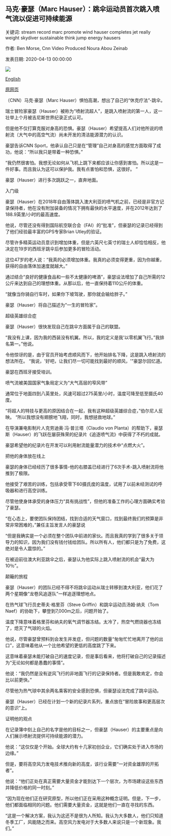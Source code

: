 ## 马克·豪瑟（Marc Hauser）：跳伞运动员首次跳入喷气流以促进可持续能源

关键词: stream record marc promote wind hauser completes jet really weight skydiver sustainable think jump energy hausers

作者: Ben Morse, Cnn Video Produced Noura Abou Zeinab

发表日期: 2020-04-13 00:00:00

![](https://cdn.cnn.com/cnnnext/dam/assets/200402162513-marc-hauser-tease-super-tease.jpg)

[English](Marc%20Hauser%3A%20Skydiver%20completes%20first%20jump%20into%20the%20jet%20stream%20to%20promote%20sustainable%20energy.md)

[原网页](https://edition.cnn.com/2020/04/13/sport/marc-hauser-skydive-jet-stream-spt-intl/index.html)

（CNN）马克·豪瑟（Marc Hauser）惧怕高潮，想出了自己的“休克疗法”-跳伞。

瑞士冒险家豪瑟（Hauser）被称为“喷射流超人”，是跳入喷射流的第一人，这一壮举上个月被吉尼斯世界纪录正式认可。

但是他不仅打算克服对身高的恐惧。豪瑟（Hauser）希望提高人们对他所说的喷射流（大气中的高空气流）尚未开发的清洁能源潜力的认识。

豪瑟告诉CNN Sport，他承认自己只是在“管理”自己对身高的感觉方面取得了成功，他说：“所以我只是带着一种恐惧。”

“我仍然很害怕。我想无论如何从飞机上跳下来都应该让你感到害怕。所以这是一件好事。而且我认为这可以保护我。我有点害怕和恐惧，这很好。 ”

豪瑟（Hauser）进行多次跳跃之一，直奔地面。

入门级

豪瑟（Hauser）在2018年自由落体跳入澳大利亚的喷气机之前，已经是非官方记录保持者，他在没有附加装备的情况下拥有最快的水平速度，并在2012年达到了188.9英里/小时的最高速度。

他说，尽管还没有得到国际航空联合会（FAI）的“批准”，但豪瑟的记录已经得到了他们经验最丰富的GPS专家Brian Utley的验证。

尽管许多精英运动员意识到增加体重，但是六英尺七英寸的瑞士人却恰恰相反，他决定在19岁的西班牙跳伞后参加更多的冒险活动。

这位47岁的老人说：“我真的必须增加体重。我真的必须变得更重，因为你越重，获得的自由落体加速度就越大。”

通过结合“良好的健康食品和一些不太健康的啤酒”，豪瑟设法增加了自己所需的12公斤来达到自己的理想体重。从那以后，他一直保持着110公斤的体重。

“就像当你骑自行车时，如果你下坡驾驶，那你就会输给胖子。”

豪瑟（Hauser）将自己描述为“一生的冒险家”。

超级英雄综合症

豪瑟（Hauser）很快发现自己在跳伞方面属于自己的联盟​​。

“我没有上课，因为我的西装没有机翼。所以，我的定义是我'以零机翼飞行。”我排名第一。”他说。

令他惊讶的是，由于官员开始考虑顺风而下，他开始排名下降，这是跳入喷射流的想法所在。 “我说，'好吧，让我们尽一切可能找到最好的顺风，'”豪瑟尔回忆道。

豪瑟在西班牙接受培训。

喷气流被美国国家气象局定义为“大气高层的窄风带”

通常位于地面四到八英里处，风速可超过275英里/小时，温度可降至低至摄氏40度。

“将超人的特技与更高的原因结合在一起，我有这种超级英雄综合症，”伯尔尼人反映。 “所以我想没有翅膀地飞翔，同时，我想拯救地球。”

在导演兼电影制片人克劳迪奥·冯·普兰塔（Claudio von Planta）的帮助下，豪瑟斯（Hauser）的飞跃在屡获殊荣的纪录片《追逐喷气流》中获得了不朽的成就。

豪瑟希望他的纪录片在开发可以利用射流能量潜力的技术中“点燃大火”。

把他的身体放在线上

豪瑟的身体已经经历了很多事情-他的右膝盖已经进行了6次手术-跳入喷射流将他推到了极限。

他接受了艰苦的训练，包括承受零下60摄氏度的温度，试用了以前未经测试的呼吸器和进行高空训练。

尽管他使身体承受的身体压力“具有挑战性”，但他的准备工作的心理方面确实考验了豪瑟。

“在心态上，要使团队保持团结，找到合适的天气窗口，找到最终我们的预算是非常非常困难的，”兼任主旨发言人的豪瑟说

“但是我确实是一个必须在整个团队中前进的家伙。而且我真的学到了很多关于领导力的知识，因为我们没有钱付钱给团队。所以所有人，他们都只是为了免费，这绝对是令人震惊的。”

在被迫前往澳大利亚跳伞之后，豪瑟认为他实际上跳入喷射流的机会“最大为10％”。

颠簸的旅程

豪瑟（Hauser）的团队已经不得不将跳伞运动从瑞士转移到澳大利亚，他们花了两个星期像“龙卷风追逐队”一样追逐理想地点。

在热气球飞行员史蒂夫·格里芬（Steve Griffin）和跳伞运动员汤姆·纳夫（Tom Naef）的协助下，攀登到7,000m之后，问题开始了。

温度下降意味着格里芬和纳夫的氧气调节器冻结。太冷了，热空气燃烧器也冻结了，熄灭了气球的火焰。

他说，尽管豪瑟曾预料到会发生并发症，但问题的数量“匆匆忙忙地离开了他的出口”，这意味着他从一个比他希望的更低的高度跳了下来。

这意味着豪瑟未能打破自己的速度记录，但是事后看来，他将打破自己的记录描述为“无论如何都是愚蠢的事情”。

他说：“我仍然是没有逆风飞行的非地面飞行的记录保持者。但是我敢肯定，你会比以前更快。”

尽管他为热气球中其余两名乘客的安全感到恐惧，但豪瑟设法完成了跳伞运动。

豪瑟（Hauser）已经在计划一个新的纪录片系列，重点放在“冒险故事和更高层次的意识”上。

证明他的观点

在记录簿中刻上自己的名字是他的目标之一，但豪瑟（Hauser）的主要重点是向人们展示喷射流提供可持续能源的潜力。

他说：“这仅仅是个开始。全球大约有十几家初创企业，它们确实处于进入市场的边缘。”

但是，要将高空风力发电技术推向新的高度，该行业需要“一对资金雄厚的开拓者”。

他说：“他们正处在真正需要大量资金才能到达下一个层次，为市场建设这些东西并降低价格的同一时刻。”

“因为现在他们正在研究原型，所以他们正在采用这种概念证明。但是，下一步，他们都面临相同的问题。他们需要大量资金，这就是他们一直在寻找的东西。

“这是一个解决方案，我认为这还不是很为人所知。我认为大多数人，他们只知道冬季工厂，风能随之而来。高空风力发电对于大多数人来说只是一个新现象。我们。”